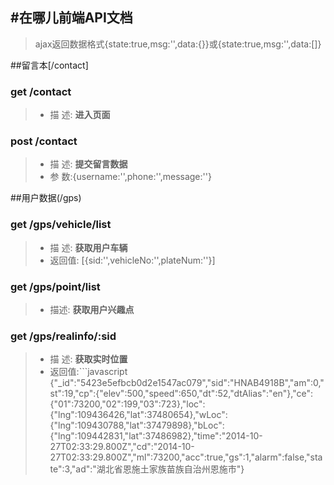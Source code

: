#在哪儿前端API文档
----------------------
>ajax返回数据格式{state:true,msg:'',data:{}}或{state:true,msg:'',data:[]}

##留言本[/contact]
### get /contact
> * 描   述: **进入页面**

### post /contact
> * 描   述: **提交留言数据**
> * 参   数:{username:'',phone:'',message:''}



##用户数据(/gps)
### get /gps/vehicle/list
> * 描   述: **获取用户车辆**
> * 返回值: [{sid:'',vehicleNo:'',plateNum:''}]

### get /gps/point/list
> * 描述: **获取用户兴趣点**

### get /gps/realinfo/:sid
> * 描   述: **获取实时位置**
> * 返回值:```javascript
{"_id":"5423e5efbcb0d2e1547ac079","sid":"HNAB4918B","am":0,"st":19,"cp":{"elev":500,"speed":650,"dt":52,"dtAlias":"en"},"ce":{"01":73200,"02":199,"03":723},"loc":{"lng":109436426,"lat":37480654},"wLoc":{"lng":109430788,"lat":37479898},"bLoc":{"lng":109442831,"lat":37486982},"time":"2014-10-27T02:33:29.800Z","cd":"2014-10-27T02:33:29.800Z","ml":73200,"acc":true,"gs":1,"alarm":false,"state":3,"ad":"湖北省恩施土家族苗族自治州恩施市"}
```